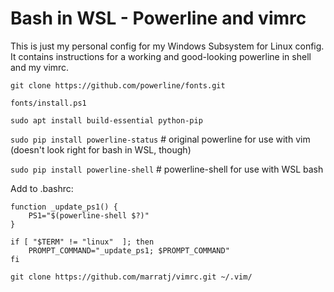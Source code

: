 # Bash in WSL - Powerline and vimrc

This is just my personal config for my Windows Subsystem for Linux config. It contains instructions for a working and good-looking powerline in shell and my vimrc.

`git clone https://github.com/powerline/fonts.git`
  
`fonts/install.ps1`

`sudo apt install build-essential python-pip`

`sudo pip install powerline-status` # original powerline for use with vim (doesn't look right for bash in WSL, though)

`sudo pip install powerline-shell` # powerline-shell for use with WSL bash

Add to .bashrc:

```
function _update_ps1() {
    PS1="$(powerline-shell $?)"
}

if [ "$TERM" != "linux"  ]; then
    PROMPT_COMMAND="_update_ps1; $PROMPT_COMMAND"
fi
```

`git clone https://github.com/marratj/vimrc.git ~/.vim/`


